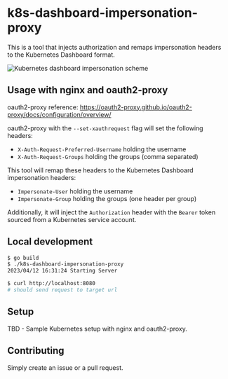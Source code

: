 # k8s-dashboard-impersonation-proxy

This is a tool that injects authorization and remaps impersonation headers to the Kubernetes Dashboard format.

![Kubernetes dashboard impersonation scheme](https://user-images.githubusercontent.com/8249283/54769658-03c87a00-4bd8-11e9-86ea-ea9165bb82da.png)

## Usage with nginx and oauth2-proxy

oauth2-proxy reference: <https://oauth2-proxy.github.io/oauth2-proxy/docs/configuration/overview/>

oauth2-proxy with the `--set-xauthrequest` flag will set the following headers:

- `X-Auth-Request-Preferred-Username` holding the username
- `X-Auth-Request-Groups` holding the groups (comma separated)

This tool will remap these headers to the Kubernetes Dashboard impersonation headers:

- `Impersonate-User` holding the username
- `Impersonate-Group` holding the groups (one header per group)

Additionally, it will inject the `Authorization` header with the `Bearer` token sourced from a Kubernetes service account.

## Local development

```bash
$ go build
$ ./k8s-dashboard-impersonation-proxy
2023/04/12 16:31:24 Starting Server
```

```bash
$ curl http://localhost:8080
# should send request to target url
```

## Setup

TBD - Sample Kubernetes setup with nginx and oauth2-proxy.

## Contributing

Simply create an issue or a pull request.
